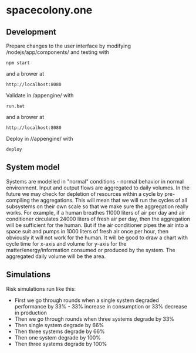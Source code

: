 # spacecolony.one

## Development

Prepare changes to the user interface by modifying /nodejs/app/components/ and testing with
```
npm start
```
and a brower at
```
http://localhost:8080
```

Validate in /appengine/ with
```
run.bat
```
and a brower at
```
http://localhost:8080
```

Deploy in //appengine/ with
```
deploy
```

## System model
Systems are modelled in "normal" conditions - normal behavior in normal environment.
Input and output flows are aggregated to daily volumes. In the future we may check for depletion of resources within a cycle by pre-compiling the aggregations. This will mean that we will run the cycles of all subsystems on their own scale so that we make sure the aggregation really works.
For example, if a human breathes 11000 liters of air per day and air conditioner circulates 24000 liters of fresh air per day, then the aggregation will be sufficient for the human. But if the air conditioner pipes the air into a space suit and pumps in 1000 liters of fresh air once per hour, then obviously it will not work for the human.
It will be good to draw a chart with cycle time for x-axis and volume for y-axis for the matter/energy/information consumed or produced by the system. The aggregated daily volume will be the area.

## Simulations
Risk simulations run like this:
- First we go through rounds when a single system degraded performance by 33% - 33% increase in consumption or 33% decrease in production
- Then we go through rounds when three systems degrade by 33%
- Then single system degrade by 66%
- Then three systems degrade by 66%
- Then one system degrade by 100%
- Then three systems degrade by 100%

